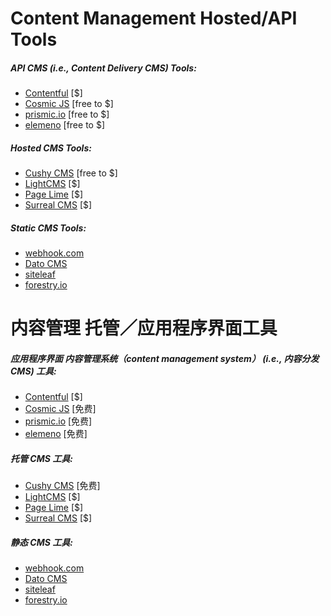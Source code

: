 # Content Management Hosted/API Tools 

##### API CMS (i.e., Content Delivery CMS) Tools:

* [Contentful](https://www.contentful.com/) [$]
* [Cosmic JS](https://cosmicjs.com/) [free to $]
* [prismic.io](https://prismic.io/) [free to $]
* [elemeno](https://elemeno.io) [free to $]

##### Hosted CMS Tools:

* [Cushy CMS](https://www.cushycms.com) [free to $]
* [LightCMS](https://www.lightcms.com) [$]
* [Page Lime](http://www.pagelime.com/) [$]
* [Surreal CMS](http://www.surrealcms.com/) [$]

##### Static CMS Tools:

* [webhook.com](http://www.webhook.com/)
* [Dato CMS](https://www.datocms.com/)
* [siteleaf](https://www.siteleaf.com/)
* [forestry.io](https://forestry.io/)

# 内容管理 托管／应用程序界面工具

##### 应用程序界面 内容管理系统（content management system） (i.e., 内容分发 CMS) 工具:

* [Contentful](https://www.contentful.com/) [$]
* [Cosmic JS](https://cosmicjs.com/) [免费]
* [prismic.io](https://prismic.io/) [免费]
* [elemeno](https://elemeno.io) [免费]

##### 托管 CMS 工具:

* [Cushy CMS](https://www.cushycms.com) [免费]
* [LightCMS](https://www.lightcms.com) [$]
* [Page Lime](http://www.pagelime.com/) [$]
* [Surreal CMS](http://www.surrealcms.com/) [$]

##### 静态 CMS 工具:

* [webhook.com](http://www.webhook.com/)
* [Dato CMS](https://www.datocms.com/)
* [siteleaf](https://www.siteleaf.com/)
* [forestry.io](https://forestry.io/)






































 






